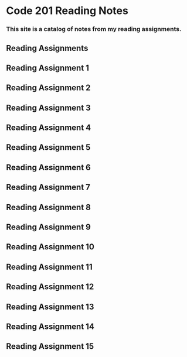 # Code 201 Reading Notes
### This site is a catalog of notes from my reading assignments.

## Reading Assignments

## Reading Assignment 1

## Reading Assignment 2

## Reading Assignment 3

## Reading Assignment 4

## Reading Assignment 5

## Reading Assignment 6

## Reading Assignment 7

## Reading Assignment 8

## Reading Assignment 9

## Reading Assignment 10

## Reading Assignment 11

## Reading Assignment 12

## Reading Assignment 13

## Reading Assignment 14

## Reading Assignment 15


